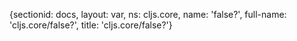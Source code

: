 {sectionid: docs, layout: var, ns: cljs.core, name: 'false?', full-name: 'cljs.core/false?',
  title: 'cljs.core/false?'}
